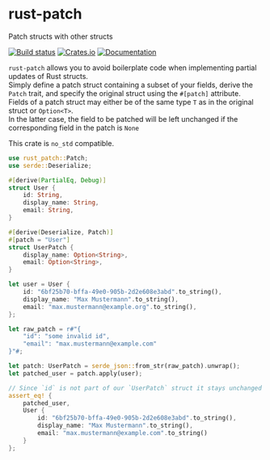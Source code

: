 # rust-patch
Patch structs with other structs

[![Build status](https://github.com/netthier/rust-patch/actions/workflows/rust.yml/badge.svg?branch=main)](https://github.com/netthier/rust-patch/actions/workflows/rust.yml)
[![Crates.io](https://img.shields.io/crates/v/rust-patch)](https://crates.io/crates/rust-patch)
[![Documentation](https://docs.rs/rust-patch/badge.svg)](https://docs.rs/rust-patch)

`rust-patch` allows you to avoid boilerplate code when implementing partial updates of Rust structs.  
Simply define a patch struct containing a subset of your fields, derive the `Patch` trait,
and specify the original struct using the `#[patch]` attribute.  
Fields of a patch struct may either be of the same type `T` as in the original struct or `Option<T>`.  
In the latter case, the field to be patched will be left unchanged if the corresponding field in the patch is `None`

This crate is `no_std` compatible.
```rust
use rust_patch::Patch;
use serde::Deserialize;

#[derive(PartialEq, Debug)]
struct User {
    id: String,
    display_name: String,
    email: String,
}

#[derive(Deserialize, Patch)]
#[patch = "User"]
struct UserPatch {
    display_name: Option<String>,
    email: Option<String>,
}

let user = User {
    id: "6bf25b70-bffa-49e0-905b-2d2e608e3abd".to_string(),
    display_name: "Max Mustermann".to_string(),
    email: "max.mustermann@example.org".to_string(),
};

let raw_patch = r#"{
    "id": "some invalid id",
    "email": "max.mustermann@example.com"
}"#;

let patch: UserPatch = serde_json::from_str(raw_patch).unwrap();
let patched_user = patch.apply(user);

// Since `id` is not part of our `UserPatch` struct it stays unchanged
assert_eq! {
    patched_user,
    User {
        id: "6bf25b70-bffa-49e0-905b-2d2e608e3abd".to_string(),
        display_name: "Max Mustermann".to_string(),
        email: "max.mustermann@example.com".to_string()
    }
};
```